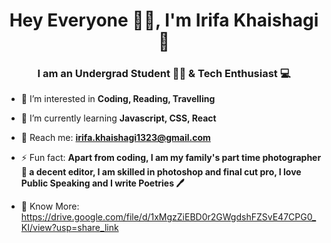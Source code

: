 <h1 align="center"> Hey Everyone 👋🏻, I'm Irifa Khaishagi 🦋</h1>
<h3 align="center">I am an Undergrad Student 👩‍🎓 & Tech Enthusiast 💻</h3>

- 👀 I’m interested in **Coding, Reading, Travelling**

- 🌱 I’m currently learning **Javascript, CSS, React**
  
- 📧 Reach me: **irifa.khaishagi1323@gmail.com**
  
- ⚡ Fun fact: **Apart from coding, I am my family's part time photographer 📸 a decent editor, I am skilled in photoshop and final cut pro, I love Public Speaking and I write Poetries 🖊️**

- 🫧 Know More: https://drive.google.com/file/d/1xMgzZiEBD0r2GWgdshFZSvE47CPG0_KI/view?usp=share_link 

